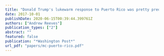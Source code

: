 ```yaml
---
title: "Donald Trump's lukewarm response to Puerto Rico was pretty predictable. Here's why"
date: 2017-10-01
publishDate: 2020-06-15T00:39:44.399761Z
authors: ["Andrew Reeves"]
publication_types: ["2"]
abstract: ""
featured: false
publication: "*Washington Post*"
url_pdf: "papers/mc-puerto-rico.pdf"
---
```


